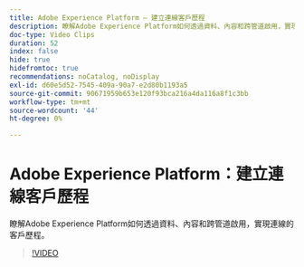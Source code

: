 ```yaml
---
title: Adobe Experience Platform — 建立連線客戶歷程
description: 瞭解Adobe Experience Platform如何透過資料、內容和跨管道啟用，實現連線的客戶歷程。
doc-type: Video Clips
duration: 52
index: false
hide: true
hidefromtoc: true
recommendations: noCatalog, noDisplay
exl-id: d60e5d52-7545-409a-90a7-e2d80b1193a5
source-git-commit: 90671959b653e120f93bca216a4da116a8f1c3bb
workflow-type: tm+mt
source-wordcount: '44'
ht-degree: 0%

---
```


# Adobe Experience Platform：建立連線客戶歷程

瞭解Adobe Experience Platform如何透過資料、內容和跨管道啟用，實現連線的客戶歷程。

<!-- 62_S655_3442541_51_adobe-experience-platform-building-connected-customer-journeys -->
>[!VIDEO](https://video.tv.adobe.com/v/3458326/?learn=on&enablevpops=true)
